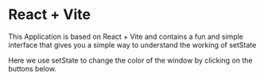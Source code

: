 # React + Vite

This Application is based on React + Vite and contains a fun and simple interface that gives you a simple way to understand the working of setState

Here we use setState to change the color of the window by clicking on the buttons below.
